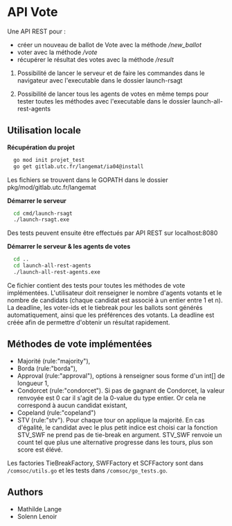 # API Vote

Une API REST pour : 
- créer un nouveau de ballot de Vote avec la méthode _/new_ballot_
- voter avec la méthode _/vote_
- récupérer le résultat des votes avec la méthode _/result_

1. Possibilité de lancer le serveur et de faire les commandes dans le navigateur avec l'executable dans le dossier launch-rsagt

2. Possibilité de lancer tous les agents de votes en même temps pour tester toutes les méthodes avec l'executable dans le dossier launch-all-rest-agents

## Utilisation locale

**Récupération du projet**

```bash
  go mod init projet_test
  go get gitlab.utc.fr/langemat/ia04@install 

```
Les fichiers se trouvent dans le GOPATH dans le dossier pkg/mod/gitlab.utc.fr/langemat

**Démarrer le serveur**

```bash
  cd cmd/launch-rsagt
  ./launch-rsagt.exe
```
Des tests peuvent ensuite être effectués par API REST sur localhost:8080

**Démarrer le serveur & les agents de votes**

```bash
  cd ..
  cd launch-all-rest-agents
  ./launch-all-rest-agents.exe
```
Ce fichier contient des tests pour toutes les méthodes de vote implémentées. L'utilisateur doit renseigner le nombre d'agents votants et le nombre de candidats (chaque candidat est associé à un entier entre 1 et n). La deadline, les voter-ids et le tiebreak pour les ballots sont générés automatiquement, ainsi que les préférences des votants. La deadline est créée afin de permettre d'obtenir un résultat rapidement.

## Méthodes de vote implémentées

- Majorité (rule:"majority"),
- Borda (rule:"borda"),
- Approval (rule:"approval"), options à renseigner sous forme d'un int[] de longueur 1,
- Condorcet (rule:"condorcet"). Si pas de gagnant de Condorcet, la valeur renvoyée est 0 car il s'agit de la 0-value du type entier. Or cela ne correspond à aucun candidat existant,
- Copeland (rule:"copeland")
- STV (rule:"stv"). Pour chaque tour on applique la majorité. En cas d'égalité, le candidat avec le plus petit indice est choisi car la fonction STV_SWF ne prend pas de tie-break en argument. STV_SWF renvoie un count tel que plus une alternative progresse dans les tours, plus son score est élévé.

Les factories TieBreakFactory, SWFFactory et SCFFactory sont dans `/comsoc/utils.go` et les tests dans `/comsoc/go_tests.go`.

## Authors

- Mathilde Lange
- Solenn Lenoir

